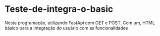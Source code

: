 # Teste-de-integra-o-basic
Nesta programação, utilizando FastApi com GET e POST. Com um, HTML básico para a integração do usuário com as funcionalidades
